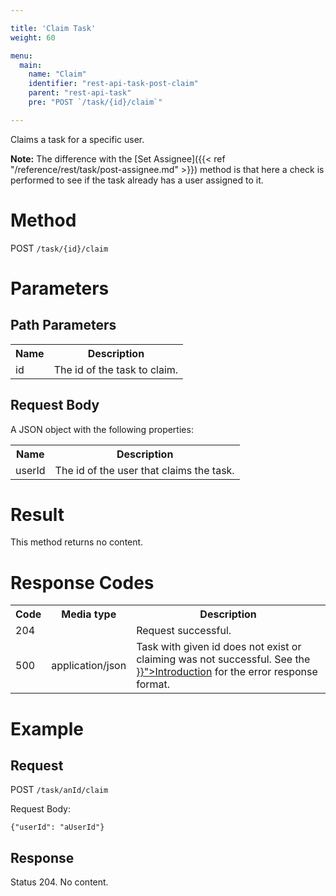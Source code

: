 ```yaml
---

title: 'Claim Task'
weight: 60

menu:
  main:
    name: "Claim"
    identifier: "rest-api-task-post-claim"
    parent: "rest-api-task"
    pre: "POST `/task/{id}/claim`"

---
```



Claims a task for a specific user.

**Note:** The difference with the [Set Assignee]({{< ref "/reference/rest/task/post-assignee.md" >}}) method is that here a check is performed to see if the task already has a user assigned to it.

# Method

POST `/task/{id}/claim`


# Parameters

## Path Parameters

<table class="table table-striped">
  <tr>
    <th>Name</th>
    <th>Description</th>
  </tr>
  <tr>
    <td>id</td>
    <td>The id of the task to claim.</td>
  </tr>
</table>

## Request Body

A JSON object with the following properties:

<table class="table table-striped">
  <tr>
    <th>Name</th>
    <th>Description</th>
  </tr>
  <tr>
    <td>userId</td>
    <td>The id of the user that claims the task.</td>
  </tr>
</table>


# Result

This method returns no content.


# Response Codes

<table class="table table-striped">
  <tr>
    <th>Code</th>
    <th>Media type</th>
    <th>Description</th>
  </tr>
  <tr>
    <td>204</td>
    <td></td>
    <td>Request successful.</td>
  </tr>
  <tr>
    <td>500</td>
    <td>application/json</td>
    <td>Task with given id does not exist or claiming was not successful. See the <a href="{{< ref "/reference/rest/overview/_index.md#error-handling" >}}">Introduction</a> for the error response format.</td>
  </tr>
</table>

# Example

## Request

POST `/task/anId/claim`

Request Body:

    {"userId": "aUserId"}

## Response

Status 204. No content.